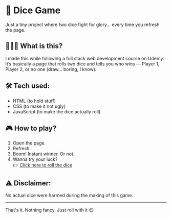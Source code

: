 # 🎲 Dice Game

Just a tiny project where two dice fight for glory... every time you refresh the page.

## 🤷🏼‍♀️ What is this?

I made this while following a full stack web development course on Udemy.  
It’s basically a page that rolls two dice and tells you who wins — Player 1, Player 2, or no one (draw... boring, I know).

## 🛠️ Tech used:

- HTML (to hold stuff)
- CSS (to make it not ugly)
- JavaScript (to make the dice actually roll)

## 🎮 How to play?

1. Open the page.
2. Refresh.
3. Boom! Instant winner. Or not.
4. Wanna try your luck?  
👉 [Click here to roll the dice](https://your-github-username.github.io/dice-game/)  

## ⚠️ Disclaimer:

No actual dice were harmed during the making of this game.

---

That's it. Nothing fancy. Just roll with it 😉
